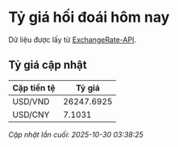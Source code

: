 # Tỷ giá hối đoái hôm nay

Dữ liệu được lấy từ [ExchangeRate-API](https://www.exchangerate-api.com/).

## Tỷ giá cập nhật

| Cặp tiền tệ | Tỷ giá |
|---|---|
| USD/VND | 26247.6925 |
| USD/CNY | 7.1031 |

*Cập nhật lần cuối: 2025-10-30 03:38:25*


